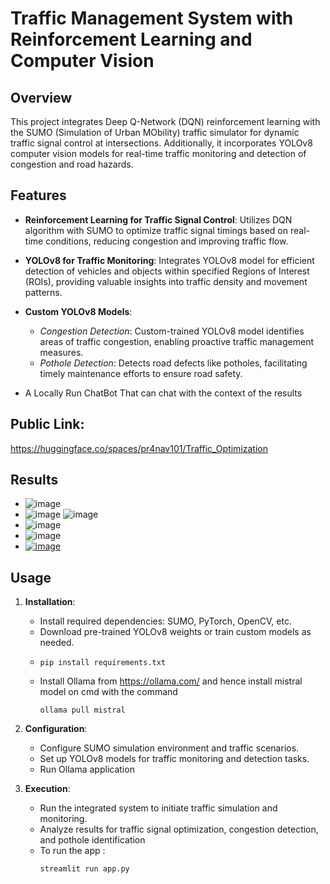 # Traffic Management System with Reinforcement Learning and Computer Vision

## Overview
This project integrates Deep Q-Network (DQN) reinforcement learning with the SUMO (Simulation of Urban MObility) traffic simulator for dynamic traffic signal control at intersections. Additionally, it incorporates YOLOv8 computer vision models for real-time traffic monitoring and detection of congestion and road hazards.

## Features
- **Reinforcement Learning for Traffic Signal Control**: Utilizes DQN algorithm with SUMO to optimize traffic signal timings based on real-time conditions, reducing congestion and improving traffic flow.
  
- **YOLOv8 for Traffic Monitoring**: Integrates YOLOv8 model for efficient detection of vehicles and objects within specified Regions of Interest (ROIs), providing valuable insights into traffic density and movement patterns.
  
- **Custom YOLOv8 Models**:
  - *Congestion Detection*: Custom-trained YOLOv8 model identifies areas of traffic congestion, enabling proactive traffic management measures.
  - *Pothole Detection*: Detects road defects like potholes, facilitating timely maintenance efforts to ensure road safety.
- A Locally Run ChatBot That can chat with the context of the results

## Public Link:
https://huggingface.co/spaces/pr4nav101/Traffic_Optimization
 
## Results
- ![image](https://github.com/pranavsrinivasa/Traffic-Optimization-Projects/assets/126983069/aa624a3f-2e82-4f43-a14e-8cd58f6a8a81)
- ![image](https://github.com/pranavsrinivasa/Traffic-Optimization-Projects/assets/126983069/30ab05a4-3f08-4f7b-9e32-278538460b41)
  ![image](https://github.com/pranavsrinivasa/Traffic-Optimization-Projects/assets/126983069/d5225631-d1fa-4fba-b9ce-233f96e196e2)
- ![image](https://github.com/pranavsrinivasa/Traffic-Optimization-Projects/assets/126983069/ac48f92b-6566-4657-ab1a-da21c79c0d4c)
- ![image](https://github.com/pranavsrinivasa/Traffic-Optimization-Projects/assets/126983069/6ec29e1f-5aa2-4a35-b6cb-e77944488c04)
- [![image](https://github.com/user-attachments/assets/aece9dbd-7ee2-4c33-ad11-579b864a4f99)](https://www.youtube.com/watch?v=0xq3A9me7dc)

## Usage
1. **Installation**:
   - Install required dependencies: SUMO, PyTorch, OpenCV, etc.
   - Download pre-trained YOLOv8 weights or train custom models as needed.
   - ```
     pip install requirements.txt
     ```
   - Install Ollama from https://ollama.com/ and hence install mistral model on cmd with the command
     ```
     ollama pull mistral
     ```
     
2. **Configuration**:
   - Configure SUMO simulation environment and traffic scenarios.
   - Set up YOLOv8 models for traffic monitoring and detection tasks.
   - Run Ollama application
   
3. **Execution**:
   - Run the integrated system to initiate traffic simulation and monitoring.
   - Analyze results for traffic signal optimization, congestion detection, and pothole identification
   - To run the app :
     ```
     streamlit run app.py
     ```
